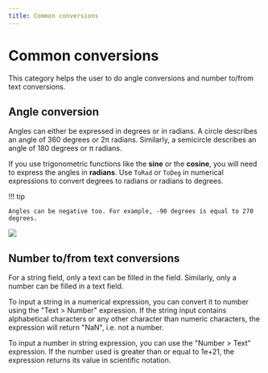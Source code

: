 ```yaml
---
title: Common conversions
---
```

# Common conversions

This category helps the user to do angle conversions and number to/from text conversions.

## Angle conversion

Angles can either be expressed in degrees or in radians. A circle describes an angle of 360 degrees or 2π radians. Similarly, a semicircle describes an angle of 180 degrees or π radians.

If you use trigonometric functions like the **sine** or the **cosine**,  you will need to express the angles in **radians**. 
Use `ToRad` or `ToDeg` in numerical expressions to convert degrees to radians or radians to degrees.

!!! tip

    Angles can be negative too. For example, -90 degrees is equal to 270 degrees.

![](/wiki/pres_coord2.png)

## Number to/from text conversions

For a string field, only a text can be filled in the field. Similarly, only a number can be filled in a text field.

To input a string in a numerical expression, you can convert it to number using the "Text > Number" expression. If the string input contains alphabetical characters or any other character than numeric characters, the expression will return "NaN", i.e. not a number.

To input a number in string expression, you can use the "Number > Text" expression. If the number used is greater than or equal to 1e+21, the expression returns its value in scientific notation.